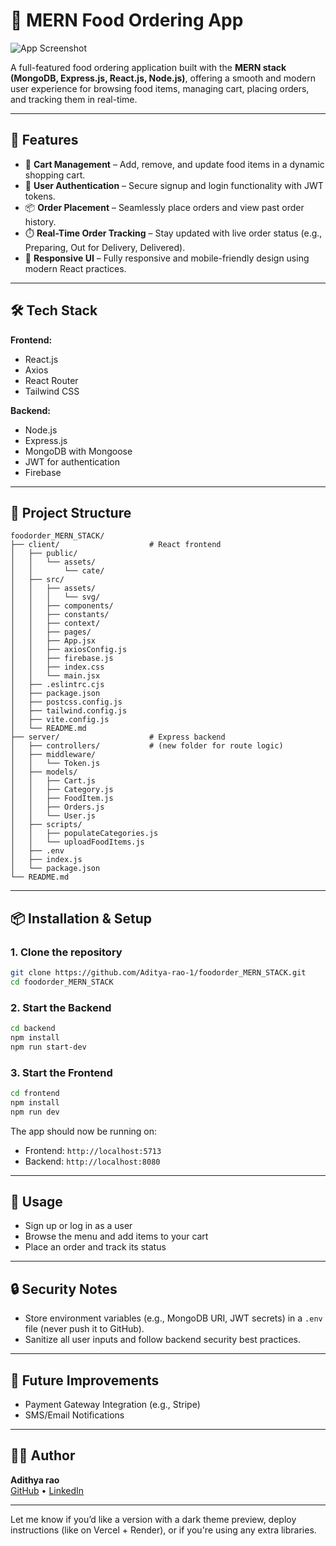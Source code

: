 
# 🍔 MERN Food Ordering App

![App Screenshot](https://drive.google.com/uc?export=view&id=1VkvfTpE-ywqyqB8DjGKEardgqdR4iSp5)

A full-featured food ordering application built with the **MERN stack (MongoDB, Express.js, React.js, Node.js)**, offering a smooth and modern user experience for browsing food items, managing cart, placing orders, and tracking them in real-time.


---

## 🚀 Features

- 🛒 **Cart Management** – Add, remove, and update food items in a dynamic shopping cart.
- 🔐 **User Authentication** – Secure signup and login functionality with JWT tokens.
- 📦 **Order Placement** – Seamlessly place orders and view past order history.
- ⏱️ **Real-Time Order Tracking** – Stay updated with live order status (e.g., Preparing, Out for Delivery, Delivered).
- 📱 **Responsive UI** – Fully responsive and mobile-friendly design using modern React practices.

---

## 🛠️ Tech Stack

**Frontend:**
- React.js
- Axios
- React Router
- Tailwind CSS

**Backend:**
- Node.js
- Express.js
- MongoDB with Mongoose
- JWT for authentication
- Firebase

---

## 📁 Project Structure

```
foodorder_MERN_STACK/
├── client/                    # React frontend
│   ├── public/
│   │   └── assets/
│   │       └── cate/
│   ├── src/
│   │   ├── assets/
│   │   │   └── svg/
│   │   ├── components/
│   │   ├── constants/
│   │   ├── context/
│   │   ├── pages/
│   │   ├── App.jsx
│   │   ├── axiosConfig.js
│   │   ├── firebase.js
│   │   ├── index.css
│   │   └── main.jsx
│   ├── .eslintrc.cjs
│   ├── package.json
│   ├── postcss.config.js
│   ├── tailwind.config.js
│   ├── vite.config.js
│   └── README.md
├── server/                    # Express backend
│   ├── controllers/           # (new folder for route logic)
│   ├── middleware/
│   │   └── Token.js
│   ├── models/
│   │   ├── Cart.js
│   │   ├── Category.js
│   │   ├── FoodItem.js
│   │   ├── Orders.js
│   │   └── User.js
│   ├── scripts/
│   │   ├── populateCategories.js
│   │   └── uploadFoodItems.js
│   ├── .env
│   ├── index.js
│   └── package.json
└── README.md

```

---

## 📦 Installation & Setup

### 1. Clone the repository
```bash
git clone https://github.com/Aditya-rao-1/foodorder_MERN_STACK.git
cd foodorder_MERN_STACK
```

### 2. Start the Backend
```bash
cd backend
npm install
npm run start-dev
```

### 3. Start the Frontend
```bash
cd frontend
npm install
npm run dev
```

The app should now be running on:
- Frontend: `http://localhost:5713`
- Backend: `http://localhost:8080`

---

## 🧪 Usage

- Sign up or log in as a user
- Browse the menu and add items to your cart
- Place an order and track its status

---



## 🔒 Security Notes

- Store environment variables (e.g., MongoDB URI, JWT secrets) in a `.env` file (never push it to GitHub).
- Sanitize all user inputs and follow backend security best practices.

---

## 📌 Future Improvements

- Payment Gateway Integration (e.g., Stripe)
- SMS/Email Notifications

---

## 🧑‍💻 Author

**Adithya rao**  
[GitHub](https://github.com/Aditya-rao-1) • [LinkedIn](https://www.linkedin.com/in/aditya-rao-7044a3317/)

---

Let me know if you’d like a version with a dark theme preview, deploy instructions (like on Vercel + Render), or if you're using any extra libraries.
